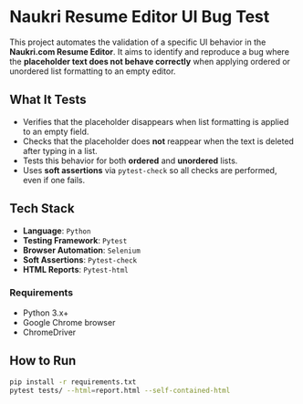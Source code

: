 # Naukri Resume Editor UI Bug Test

This project automates the validation of a specific UI behavior in the **Naukri.com Resume Editor**. It aims to identify and reproduce a bug where the **placeholder text does not behave correctly** when applying ordered or unordered list formatting to an empty editor.


## What It Tests

- Verifies that the placeholder disappears when list formatting is applied to an empty field.
- Checks that the placeholder does **not** reappear when the text is deleted after typing in a list.
- Tests this behavior for both **ordered** and **unordered** lists.
- Uses **soft assertions** via `pytest-check` so all checks are performed, even if one fails.


## Tech Stack

- **Language**: `Python`
- **Testing Framework**: `Pytest`
- **Browser Automation**: `Selenium`
- **Soft Assertions**: `Pytest-check`
- **HTML Reports**: `Pytest-html`


### Requirements

- Python 3.x+
- Google Chrome browser
- ChromeDriver


## How to Run
```bash
pip install -r requirements.txt
pytest tests/ --html=report.html --self-contained-html
